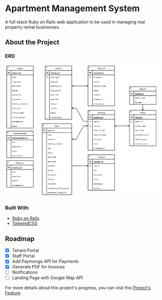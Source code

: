 # Apartment Management System

A full stack Ruby on Rails web application to be used in managing real property rental businesses. 

## About the Project

### ERD
![ERD](ERD.png)

### Built With
- [Ruby on Rails](https://rubyonrails.org/)
- [TailwindCSS](https://tailwindcss.com/)

## Roadmap

- [x] Tenant Portal
- [x] Staff Portal
- [x] Add Paymongo API for Payments
- [x] Generate PDF for Invoices
- [ ] Notifications
- [ ] Landing Page with Google Map API

For more details about this project's progress, you can visit this [Project's Feature](https://github.com/users/jpatrickldg/projects/2).
